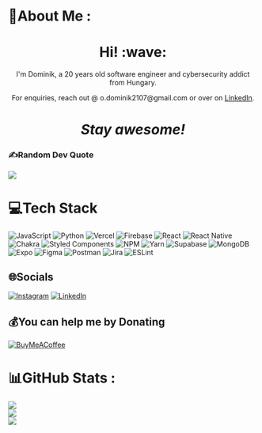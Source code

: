 # 💫About Me :
<h1 align='center'> Hi! :wave:</h1>
<p align='center'>
I'm Dominik, a 20 years old software engineer and cybersecurity addict from Hungary.
</p>
<p align='center'>For enquiries, reach out @ o.dominik2107@gmail.com or over on <a href="https://www.linkedin.com/in/dominikorincsai/">LinkedIn</a>.</p>

<h1 align='center'><i>Stay awesome!</i></h1>

### ✍️Random Dev Quote
![](https://quotes-github-readme.vercel.app/api?type=horizontal&theme=radical)

# 💻Tech Stack
![JavaScript](https://img.shields.io/badge/javascript-%23323330.svg?style=for-the-badge&logo=javascript&logoColor=%23F7DF1E) ![Python](https://img.shields.io/badge/python-3670A0?style=for-the-badge&logo=python&logoColor=ffdd54) ![Vercel](https://img.shields.io/badge/vercel-%23000000.svg?style=for-the-badge&logo=vercel&logoColor=white) ![Firebase](https://img.shields.io/badge/firebase-%23039BE5.svg?style=for-the-badge&logo=firebase) ![React](https://img.shields.io/badge/react-%2320232a.svg?style=for-the-badge&logo=react&logoColor=%2361DAFB) ![React Native](https://img.shields.io/badge/react_native-%2320232a.svg?style=for-the-badge&logo=react&logoColor=%2361DAFB) ![Chakra](https://img.shields.io/badge/chakra-%234ED1C5.svg?style=for-the-badge&logo=chakraui&logoColor=white) ![Styled Components](https://img.shields.io/badge/styled--components-DB7093?style=for-the-badge&logo=styled-components&logoColor=white) ![NPM](https://img.shields.io/badge/NPM-%23000000.svg?style=for-the-badge&logo=npm&logoColor=white) ![Yarn](https://img.shields.io/badge/yarn-%232C8EBB.svg?style=for-the-badge&logo=yarn&logoColor=white) 	![Supabase](https://img.shields.io/badge/Supabase-3ECF8E?style=for-the-badge&logo=supabase&logoColor=white) ![MongoDB](https://img.shields.io/badge/MongoDB-%234ea94b.svg?style=for-the-badge&logo=mongodb&logoColor=white) ![Expo](https://img.shields.io/badge/expo-1C1E24?style=for-the-badge&logo=expo&logoColor=#D04A37) 	![Figma](https://img.shields.io/badge/figma-%23F24E1E.svg?style=for-the-badge&logo=figma&logoColor=white) ![Postman](https://img.shields.io/badge/Postman-FF6C37?style=for-the-badge&logo=postman&logoColor=white) ![Jira](https://img.shields.io/badge/jira-%230A0FFF.svg?style=for-the-badge&logo=jira&logoColor=white) ![ESLint](https://img.shields.io/badge/ESLint-4B3263?style=for-the-badge&logo=eslint&logoColor=white)

## 🌐Socials
[![Instagram](https://img.shields.io/badge/Instagram-%23E4405F.svg?logo=Instagram&logoColor=white)](https://instagram.com/_.doshin._) [![LinkedIn](https://img.shields.io/badge/LinkedIn-%230077B5.svg?logo=linkedin&logoColor=white)](https://linkedin.com/in/dominikorincsai) 

  ## 💰You can help me by Donating
  [![BuyMeACoffee](https://img.shields.io/badge/Buy%20Me%20a%20Coffee-ffdd00?style=for-the-badge&logo=buy-me-a-coffee&logoColor=black)](https://buymeacoffee.com/https://www.buymeacoffee.com/d0theinspector) 

# 📊GitHub Stats :
![](https://github-readme-stats.vercel.app/api?username=doshinxlsx&theme=radical&hide_border=false&include_all_commits=false&count_private=false)<br/>
![](https://github-readme-streak-stats.herokuapp.com/?user=doshinxlsx&theme=radical&hide_border=false)<br/>
![](https://github-readme-stats.vercel.app/api/top-langs/?username=doshinxlsx&theme=radical&hide_border=false&include_all_commits=false&count_private=false&layout=compact)
